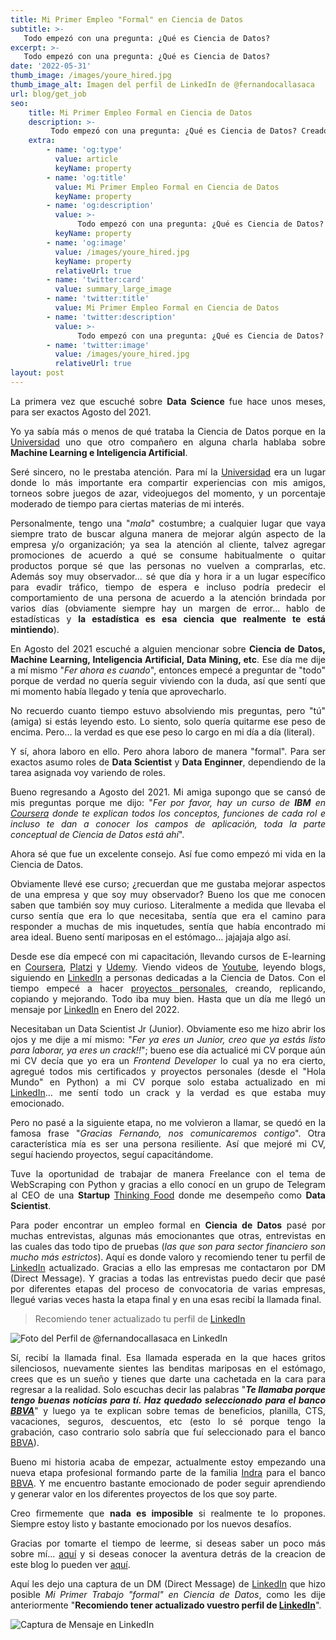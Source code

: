```yaml
---
title: Mi Primer Empleo "Formal" en Ciencia de Datos
subtitle: >-
   Todo empezó con una pregunta: ¿Qué es Ciencia de Datos?
excerpt: >-
   Todo empezó con una pregunta: ¿Qué es Ciencia de Datos?
date: '2022-05-31'
thumb_image: /images/youre_hired.jpg
thumb_image_alt: Imagen del perfil de LinkedIn de @fernandocallasaca
url: blog/get_job
seo:
    title: Mi Primer Empleo Formal en Ciencia de Datos
    description: >-
         Todo empezó con una pregunta: ¿Qué es Ciencia de Datos? Creado por @fernandocallasaca
    extra:
        - name: 'og:type'
          value: article
          keyName: property
        - name: 'og:title'
          value: Mi Primer Empleo Formal en Ciencia de Datos
          keyName: property
        - name: 'og:description'
          value: >-
               Todo empezó con una pregunta: ¿Qué es Ciencia de Datos? Creado por @fernandocallasaca
          keyName: property
        - name: 'og:image'
          value: /images/youre_hired.jpg
          keyName: property
          relativeUrl: true
        - name: 'twitter:card'
          value: summary_large_image
        - name: 'twitter:title'
          value: Mi Primer Empleo Formal en Ciencia de Datos
        - name: 'twitter:description'
          value: >-
               Todo empezó con una pregunta: ¿Qué es Ciencia de Datos? Creado por @fernandocallasaca
        - name: 'twitter:image'
          value: /images/youre_hired.jpg
          relativeUrl: true
layout: post
---
```

<div style="text-align: justify;">

La primera vez que escuché sobre **Data Science** fue hace unos meses, para ser exactos Agosto del 2021.

Yo ya sabía más o menos de qué trataba la Ciencia de Datos porque en la <a href = 'http://www.unsaac.edu.pe/' target="_blank">Universidad</a> uno que otro compañero en alguna charla hablaba sobre **Machine Learning e Inteligencia Artificial**.

Seré sincero, no le prestaba atención. Para mí la <a href = 'http://www.unsaac.edu.pe/' target="_blank">Universidad</a> era un lugar donde lo más importante era compartir experiencias con mis amigos, torneos sobre juegos de azar, videojuegos del momento, y un porcentaje moderado de tiempo para ciertas materias de mi interés.

Personalmente, tengo una "*mala*" costumbre; a cualquier lugar que vaya siempre trato de buscar alguna manera de mejorar algún aspecto de la empresa y/o organización; ya sea la atención al cliente, talvez agregar promociones de acuerdo a qué se consume habitualmente o quitar productos porque sé que las personas no vuelven a comprarlas, etc. Además soy muy observador... sé que día y hora ir a un lugar específico para evadir tráfico, tiempo de espera e incluso podría predecir el comportamiento de una persona de acuerdo a la atención brindada por varios días (obviamente siempre hay un margen de error... hablo de estadísticas y **la estadística es esa ciencia que realmente te está mintiendo**).

En Agosto del 2021 escuché a alguien mencionar sobre **Ciencia de Datos, Machine Learning, Inteligencia Artificial, Data Mining, etc**. Ese día me dije a mí mismo "*Fer ahora es cuando*", entonces empecé a preguntar de "todo" porque de verdad no quería seguir viviendo con la duda, así que sentí que mi momento había llegado y tenía que aprovecharlo.

No recuerdo cuanto tiempo estuvo absolviendo mis preguntas, pero "tú" (amiga) si estás leyendo esto. Lo siento, solo quería quitarme ese peso de encima. Pero... la verdad es que ese peso lo cargo en mi día a día (literal).

Y sí, ahora laboro en ello. Pero ahora laboro de manera "formal". Para ser exactos asumo roles de **Data Scientist** y **Data Enginner**, dependiendo de la tarea asignada voy variendo de roles.

Bueno regresando a Agosto del 2021. Mi amiga supongo que se cansó de mis preguntas porque me dijo: "*Fer por favor, hay un curso de <strong>IBM</strong> en <a href = 'https://www.coursera.org/' target="_blank">Coursera</a> donde te explican todos los conceptos, funciones de cada rol e incluso te dan a conocer los campos de aplicación, toda la parte conceptual de Ciencia de Datos está ahí*".

Ahora sé que fue un excelente consejo. Así fue como empezó mi vida en la Ciencia de Datos.

Obviamente llevé ese curso; ¿recuerdan que me gustaba mejorar aspectos de una empresa y que soy muy observador? Bueno los que me conocen saben que también soy muy curioso. Literalmente a medida que llevaba el curso sentía que era lo que necesitaba, sentía que era el camino para responder a muchas de mis inquetudes, sentía que había encontrado mi area ideal. Bueno sentí mariposas en el estómago... jajajaja algo así.

Desde ese día empecé con mi capacitación, llevando cursos de E-learning en <a href = 'https://www.coursera.org/' target="_blank">Coursera</a>, <a href = 'https://platzi.com/p/fernandocallasaca/' target="_blank">Platzi</a> y <a href = 'https://www.udemy.com/' target="_blank">Udemy</a>. Viendo videos de <a href = 'https://www.youtube.com/' target="_blank">Youtube</a>, leyendo blogs, siguiendo en <a href = 'https://www.linkedin.com/in/fernandocallasaca' target="_blank">LinkedIn</a> a personas dedicadas a la Ciencia de Datos. Con el tiempo empecé a hacer <a href = 'https://github.com/fernandocallasaca' target="_blank">proyectos personales</a>, creando, replicando, copiando y mejorando. Todo iba muy bien. Hasta que un día me llegó un mensaje por <a href = 'https://www.linkedin.com/in/fernandocallasaca' target="_blank">LinkedIn</a> en Enero del 2022.

Necesitaban un Data Scientist Jr (Junior). Obviamente eso me hizo abrir los ojos y me dije a mí mismo: "*Fer ya eres un Junior, creo que ya estás listo para laborar, ya eres un crack!!*"; bueno ese día actualicé mi CV porque aún mi CV decía que yo era un *Frontend Developer* lo cual ya no era cierto, agregué todos mis certificados y proyectos personales (desde el "Hola Mundo" en Python) a mi CV porque solo estaba actualizado en mi <a href = 'https://www.linkedin.com/in/fernandocallasaca' target="_blank">LinkedIn</a>... me sentí todo un crack y la verdad es que estaba muy emocionado.

Pero no pasé a la siguiente etapa, no me volvieron a llamar, se quedó en la famosa frase "*Gracias Fernando, nos comunicaremos contigo*". Otra característica mía es ser una persona resiliente. Así que mejoré mi CV, seguí haciendo proyectos, seguí capacitándome.

Tuve la oportunidad de trabajar de manera Freelance con el tema de WebScraping con Python y gracias a ello conocí en un grupo de Telegram al CEO de una **Startup** <a href = 'https://thinkingfood-platzi.web.app/home' target="_blank">Thinking Food</a> donde me desempeño como **Data Scientist**.

Para poder encontrar un empleo formal en **Ciencia de Datos** pasé por muchas entrevistas, algunas más emocionantes que otras, entrevistas en las cuales das todo tipo de pruebas (*las que son para sector financiero son mucho más estrictos*). Aquí es donde valoro y recomiendo tener tu perfil de <a href = 'https://www.linkedin.com/in/fernandocallasaca' target="_blank">LinkedIn</a> actualizado. Gracias a ello las empresas me contactaron por DM (Direct Message). Y gracias a todas las entrevistas puedo decir que pasé por diferentes etapas del proceso de convocatoria de varias empresas, llegué varias veces hasta la etapa final y en una esas recibí la llamada final.

> Recomiendo tener actualizado tu perfil de <a href = 'https://www.linkedin.com/in/fernandocallasaca' target="_blank">LinkedIn</a>

![Foto del Perfil de @fernandocallasaca en LinkedIn](/images/linkedin_profile.png)

Sí, recibí la llamada final. Esa llamada esperada en la que haces gritos silenciosos, nuevamente sientes las benditas mariposas en el estómago, crees que es un sueño y tienes que darte una cachetada en la cara para regresar a la realidad. Solo escuchas decir las palabras "***Te llamaba porque tengo buenas noticias para tí. Haz quedado seleccionado para el banco <a href = 'https://www.bbva.pe/' target="_blank">BBVA</a>***" y luego ya te explican sobre temas de beneficios, planilla, CTS, vacaciones, seguros, descuentos, etc (esto lo sé porque tengo la grabación, caso contrario solo sabría que fuí seleccionado para el banco <a href = 'https://www.bbva.pe/' target="_blank">BBVA</a>).

Bueno mi historia acaba de empezar, actualmente estoy empezando una nueva etapa profesional formando parte de la familia <a href = 'https://www.indracompany.com/' target="_blank">Indra</a> para el banco <a href = 'https://www.bbva.pe/' target="_blank">BBVA</a>. Y me encuentro bastante emocionado de poder seguir aprendiendo y generar valor en los diferentes proyectos de los que soy parte.

Creo firmemente que **nada es imposible** si realmente te lo propones. Siempre estoy listo y bastante emocionado por los nuevos desafíos.

Gracias por tomarte el tiempo de leerme, si deseas saber un poco más sobre mí... <a href = 'https://fernandocallasaca.com/about/' target="_blank">aquí</a> y si deseas conocer la aventura detrás de la creacion de este blog lo pueden ver <a href = 'https://fernandocallasaca.com/blog/mi_blog/' target="_blank">aquí</a>.

Aquí les dejo una captura de un DM (Direct Message) de <a href = 'https://www.linkedin.com/in/fernandocallasaca' target="_blank">LinkedIn</a> que hizo posible *Mi Primer Trabajo "formal" en Ciencia de Datos*, como les dije anteriormente "**Recomiendo tener actualizado vuestro perfil de <a href = 'https://www.linkedin.com/in/fernandocallasaca' target="_blank">LinkedIn</a>**".

![Captura de Mensaje en LinkedIn](/images/message_linkedin.png)

</div>
